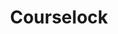 ---
slug: "courselock"
meta-title: "Courselock"
title: "Courselock"
description: "I slept through the first time I had to enroll into courses so I developed a system that would automatically do it for me. (It did not work)"
start_date: "November 26 2023"
end_date: "November 26 2023"
is_published: true
is_pinned: false
is_important: false
project_tags:
- Python
- Selenium
repository_link: "https://github.com/lalitm1004/Courselock"
---